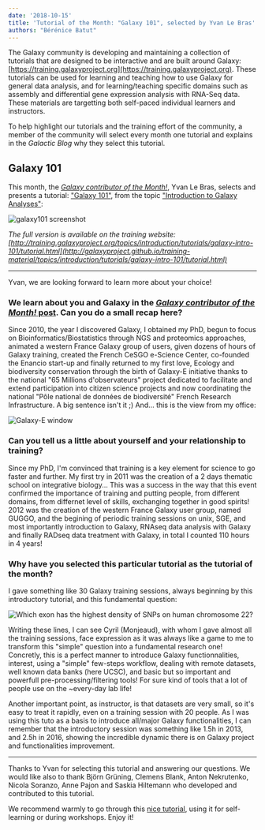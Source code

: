 ```yaml
---
date: '2018-10-15'
title: 'Tutorial of the Month: "Galaxy 101", selected by Yvan Le Bras'
authors: "Bérénice Batut"
---
```


The Galaxy community is developing and maintaining a collection of tutorials that are designed to be interactive and are built around Galaxy: [https://training.galaxyproject.org](https://training.galaxyproject.org). These tutorials can be used for learning and teaching how to use Galaxy for general data analysis, and for learning/teaching specific domains such as assembly and differential gene expression analysis with RNA-Seq data. These materials are targetting both self-paced individual learners and instructors.

To help highlight our tutorials and the training effort of the community, a member of the community will select every month one tutorial and explains in the *Galactic Blog* why they select this tutorial.

## Galaxy 101

This month, the [*Galaxy contributor of the Month!*](/blog/2018-10-cotm-yvan-le-bras/), Yvan Le Bras, selects and presents a tutorial: ["Galaxy 101"](http://galaxyproject.github.io/training-material/topics/introduction/tutorials/galaxy-intro-101/tutorial.html), from the topic ["Introduction to Galaxy Analyses"](http://galaxyproject.github.io/training-material/topics/introduction/s):

<img class="img-fluid mx-auto" src="/blog/2018-10-totm/galaxy101.png" alt="galaxy101 screenshot"/>

*The full version is available on the training website: [http://training.galaxyproject.org/topics/introduction/tutorials/galaxy-intro-101/tutorial.html](http://galaxyproject.github.io/training-material/topics/introduction/tutorials/galaxy-intro-101/tutorial.html)*

---

Yvan, we are looking forward to learn more about your choice!

### We learn about you and Galaxy in the [*Galaxy contributor of the Month!* post](/blog/2018-10-cotm-yvan-le-bras/). Can you do a small recap here?

Since 2010, the year I discovered Galaxy, I obtained my PhD, begun to focus on Bioinformatics/Biostatistics through NGS and proteomics approaches, animated a western France Galaxy group of users, given dozens of hours of Galaxy training, created the French CeSGO e-Science Center, co-founded the Enancio start-up and finally returned to my first love, Ecology and biodiversity conservation through the birth of Galaxy-E initiative thanks to the national "65 Millions d'observateurs" project dedicated to facilitate and extend participation into citizen science projects and now coordinating the national "Pôle national de données de biodiversité" French Research Infrastructure. A big sentence isn't it ;) And... this is the view from my office:

<img class="float-right" src="/blog/2018-10-totm/20170120_091518.jpg" alt="Galaxy-E window" style="max-width: 250px" />

### Can you tell us a little about yourself and your relationship to training?

Since my PhD, I'm convinced that training is a key element for science to go faster and further. My first try in 2011 was the creation of a 2 days thematic school on integrative biology... This was a success in the way that this event confirmed the importance of training and putting people, from different domains, from differnet level of skills, exchanging together in good spirits! 2012 was the creation of the western France Galaxy user group, named GUGGO, and the begining of periodic training sessions on unix, SGE, and most importantly introduction to Galaxy, RNAseq data analysis with Galaxy and finally RADseq data treatment with Galaxy, in total I counted 110 hours in 4 years!

### Why have you selected this particular tutorial as the tutorial of the month?

I gave something like 30 Galaxy training sessions, always beginning by this introductory tutorial, and this fundamental question:

<img class="float-right" src="/blog/2018-10-totm/question.png" alt="Which exon has the highest density of SNPs on human chromosome 22?" />

Writing these lines, I can see Cyril (Monjeaud), with whom I gave almost all the training sessions, face expression as it was always like a game to me to transform this "simple" question into a fundamental research one! Concretly, this is a perfect manner to introduce Galaxy functionnalities, interest, using a "simple" few-steps workflow, dealing with remote datasets, well known data banks (here UCSC), and basic but so important and powerfull pre-processing/filtering tools! For sure kind of tools that a lot of people use on the ~every-day lab life!

Another important point, as instructor, is that datasets are very small, so it's easy to treat it rapidly, even on a training session with 20 people. As I was using this tuto as a basis to introduce all/major Galaxy functionalities, I can remember that the introductory session was something like 1.5h in 2013, and 2.5h in 2016, showing the incredible dynamic there is on Galaxy project and functionalities improvement.

---

Thanks to Yvan for selecting this tutorial and answering our questions. We would like also to thank Björn Grüning, Clemens Blank, Anton Nekrutenko, Nicola Soranzo, Anne Pajon and Saskia Hiltemann who developed and contributed to this tutorial.

We recommend warmly to go through this [nice tutorial](http://galaxyproject.github.io/training-material/topics/introduction/tutorials/galaxy-intro-101/tutorial.html), using it for self-learning or during workshops. Enjoy it!


